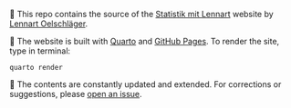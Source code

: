 
👋 This repo contains the source of the [Statistik mit Lennart](https://loelschlaeger.de/statistik-mit-lennart/) website by [Lennart Oelschläger](https://loelschlaeger.de).

👷 The website is built with [Quarto](https://quarto.org/) and [GitHub Pages](https://pages.github.com/). To render the site, type in terminal:

```
quarto render
```

🐣 The contents are constantly updated and extended. For corrections or suggestions, please [open an issue](https://github.com/loelschlaeger/statistik-mit-lennart/issues/new).


